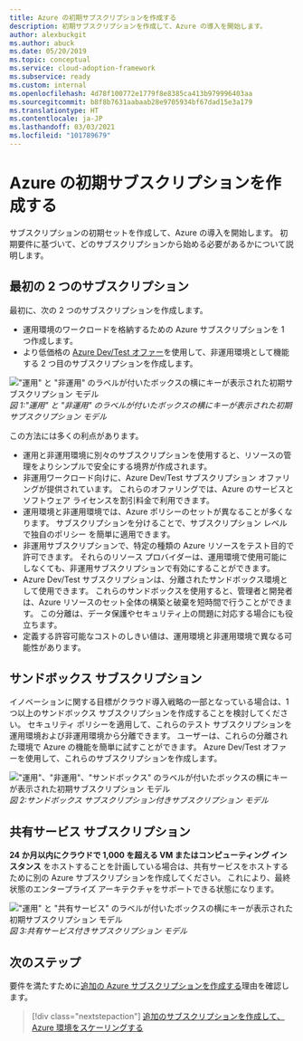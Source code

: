 ```yaml
---
title: Azure の初期サブスクリプションを作成する
description: 初期サブスクリプションを作成して、Azure の導入を開始します。
author: alexbuckgit
ms.author: abuck
ms.date: 05/20/2019
ms.topic: conceptual
ms.service: cloud-adoption-framework
ms.subservice: ready
ms.custom: internal
ms.openlocfilehash: 4d78f100772e1779f8e8385ca413b979996403aa
ms.sourcegitcommit: b8f8b7631aabaab28e9705934bf67dad15e3a179
ms.translationtype: HT
ms.contentlocale: ja-JP
ms.lasthandoff: 03/03/2021
ms.locfileid: "101789679"
---
```

# <a name="create-your-initial-azure-subscriptions"></a>Azure の初期サブスクリプションを作成する

サブスクリプションの初期セットを作成して、Azure の導入を開始します。 初期要件に基づいて、どのサブスクリプションから始める必要があるかについて説明します。

## <a name="your-first-two-subscriptions"></a>最初の 2 つのサブスクリプション

最初に、次の 2 つのサブスクリプションを作成します。

- 運用環境のワークロードを格納するための Azure サブスクリプションを 1 つ作成します。
- より低価格の [Azure Dev/Test オファー](https://azure.microsoft.com/pricing/dev-test)を使用して、非運用環境として機能する 2 つ目のサブスクリプションを作成します。

!["運用" と "非運用" のラベルが付いたボックスの横にキーが表示された初期サブスクリプション モデル](../../_images/ready/initial-subscription-model.png)
_図 1:"運用" と "非運用" のラベルが付いたボックスの横にキーが表示された初期サブスクリプション モデル_

この方法には多くの利点があります。

- 運用と非運用環境に別々のサブスクリプションを使用すると、リソースの管理をよりシンプルで安全にする境界が作成されます。
- 非運用ワークロード向けに、Azure Dev/Test サブスクリプション オファリングが提供されています。 これらのオファリングでは、Azure のサービスとソフトウェア ライセンスを割引料金で利用できます。
- 運用環境と非運用環境では、Azure ポリシーのセットが異なることが多くなります。 サブスクリプションを分けることで、サブスクリプション レベルで独自のポリシー を簡単に適用できます。
- 非運用サブスクリプションで、特定の種類の Azure リソースをテスト目的で許可できます。 それらのリソース プロバイダーは、運用環境で使用可能にしなくても、非運用サブスクリプションで有効にすることができます。
- Azure Dev/Test サブスクリプションは、分離されたサンドボックス環境として使用できます。 これらのサンドボックスを使用すると、管理者と開発者は、Azure リソースのセット全体の構築と破棄を短時間で行うことができます。 この分離は、データ保護やセキュリティ上の問題に対応する場合にも役立ちます。
- 定義する許容可能なコストのしきい値は、運用環境と非運用環境で異なる可能性があります。

## <a name="sandbox-subscriptions"></a>サンドボックス サブスクリプション

イノベーションに関する目標がクラウド導入戦略の一部となっている場合は、1 つ以上のサンドボックス サブスクリプションを作成することを検討してください。 セキュリティ ポリシーを適用して、これらのテスト サブスクリプションを運用環境および非運用環境から分離できます。 ユーザーは、これらの分離された環境で Azure の機能を簡単に試すことができます。 Azure Dev/Test オファーを使用して、これらのサブスクリプションを作成します。

!["運用"、"非運用"、"サンドボックス" のラベルが付いたボックスの横にキーが表示された初期サブスクリプション モデル](../../_images/ready/initial-subscription-model-with-sandboxes.png)
_図 2:サンドボックス サブスクリプション付きサブスクリプション モデル_

## <a name="shared-services-subscription"></a>共有サービス サブスクリプション

**24 か月以内にクラウドで 1,000 を超える VM またはコンピューティング インスタンス** をホストすることを計画している場合は、共有サービスをホストするために別の Azure サブスクリプションを作成してください。 これにより、最終状態のエンタープライズ アーキテクチャをサポートできる状態になります。

!["運用" と "共有サービス" のラベルが付いたボックスの横にキーが表示された初期サブスクリプション モデル](../../_images/ready/initial-subscription-model-with-shared-services.png)
_図 3:共有サービス付きサブスクリプション モデル_

## <a name="next-steps"></a>次のステップ

要件を満たすために[追加の Azure サブスクリプションを作成する](./scale-subscriptions.md)理由を確認します。

> [!div class="nextstepaction"]
> [追加のサブスクリプションを作成して、Azure 環境をスケーリングする](./scale-subscriptions.md)
